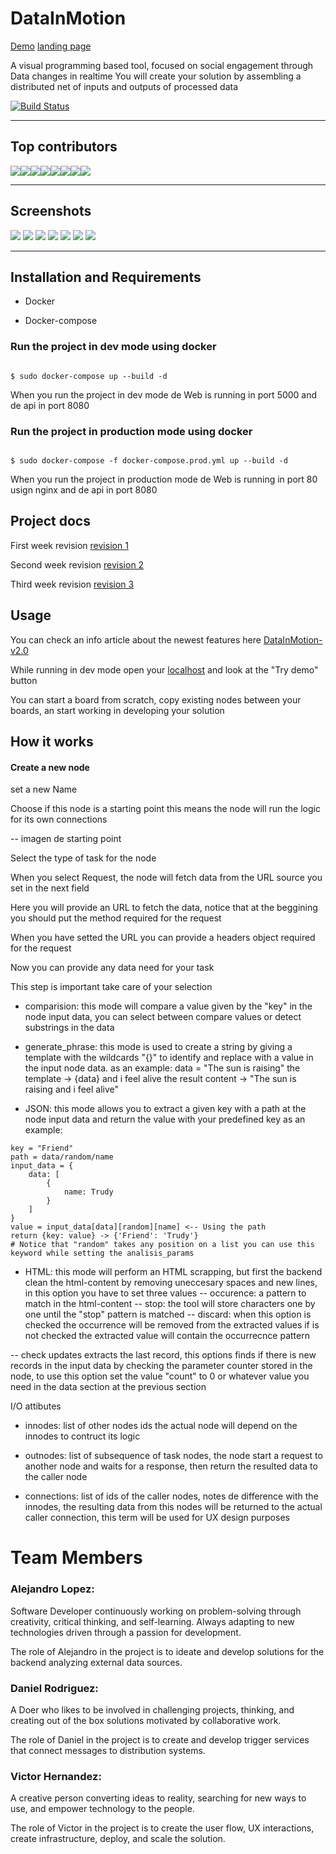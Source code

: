 # DataInMotion
[Demo](http://159.65.38.228/user/728fb2db-4510-43f7-97ea-53ec6df9cfa7/boards)
[landing page](http://159.65.38.228/)

A visual programming based tool, focused on social engagement through Data changes in realtime
You will create your solution by assembling a distributed net of inputs and outputs of processed data

[![Build Status](https://travis-ci.com/alejolo311/DataInMotion.svg?branch=master)](https://travis-ci.com/alejolo311/DataInMotion)

---

Top contributors
----------------

[![](https://sourcerer.io/fame/Danucas/alejolo311/DataInMotion/images/0)](https://sourcerer.io/fame/Danucas/alejolo311/DataInMotion/links/0)[![](https://sourcerer.io/fame/Danucas/alejolo311/DataInMotion/images/1)](https://sourcerer.io/fame/Danucas/alejolo311/DataInMotion/links/1)[![](https://sourcerer.io/fame/Danucas/alejolo311/DataInMotion/images/2)](https://sourcerer.io/fame/Danucas/alejolo311/DataInMotion/links/2)[![](https://sourcerer.io/fame/Danucas/alejolo311/DataInMotion/images/3)](https://sourcerer.io/fame/Danucas/alejolo311/DataInMotion/links/3)[![](https://sourcerer.io/fame/Danucas/alejolo311/DataInMotion/images/4)](https://sourcerer.io/fame/Danucas/alejolo311/DataInMotion/links/4)[![](https://sourcerer.io/fame/Danucas/alejolo311/DataInMotion/images/5)](https://sourcerer.io/fame/Danucas/alejolo311/DataInMotion/links/5)[![](https://sourcerer.io/fame/Danucas/alejolo311/DataInMotion/images/6)](https://sourcerer.io/fame/Danucas/alejolo311/DataInMotion/links/6)[![](https://sourcerer.io/fame/Danucas/alejolo311/DataInMotion/images/7)](https://sourcerer.io/fame/Danucas/alejolo311/DataInMotion/links/7)

---
## Screenshots

![](/screenshots/1.png)
![](/screenshots/2.png)
![](/screenshots/3.png)
![](/screenshots/4.png)
![](/screenshots/5.png)
![](/screenshots/6.png)
![](/screenshots/7.png)

---

## Installation and Requirements

- Docker

- Docker-compose



### Run the project in dev mode using docker

```

$ sudo docker-compose up --build -d

```

When you run the project in dev mode de Web is running in port 5000 and de api in port 8080

  

### Run the project in production mode using docker

```

$ sudo docker-compose -f docker-compose.prod.yml up --build -d

```

When you run the project in production mode de Web is running in port 80 usign nginx and de api in port 8080

  

## Project docs

  
First week revision [revision 1](https://docs.google.com/document/d/1s13NnGAXOVwmD-erY1Dy5OWhkGxuqloVx7OwlUKXeqY/edit#https://docs.google.com/document/d/1rcGtsBb7fb3BwmHuWrGGRu4bPG1egeiZwHPql2Q8Qh4)

Second week revision [revision 2](https://docs.google.com/document/d/1rcGtsBb7fb3BwmHuWrGGRu4bPG1egeiZwHPql2Q8Qh4)

Third week revision [revision 3]()

## Usage

You can check an info article about the newest features here [DataInMotion-v2.0](https://www.linkedin.com/pulse/data-motion-v20-daniel-rodriguez-castillo)

While running in dev mode open your [localhost](http://localhost/) and look at the "Try demo" button

You can start a board from scratch, copy existing nodes between your boards, an start working in developing your solution

## How it works

#### Create a new node

set a new Name

Choose if this node is a starting point this means the node will run the logic for its own connections

-- imagen de starting point

Select the type of task for the node

When you select Request, the node will fetch data from the URL source you set in the next field

Here you will provide an URL to fetch the data, notice that at the beggining you should put the method required for the request

When you have setted the URL you can provide a headers object required for the request

Now you can provide any data need for your task

This step is important take care of your selection

- comparision:
this mode will compare a value given by the "key" in the node input data, you can select between compare values
or detect substrings in the data

- generate_phrase:
this mode is used to create a string by giving a template with the wildcards "{}" to identify and replace with a value in the input node data.
as an example:
	data = "The sun is raising"
	the template -> {data} and i feel alive
	the result content -> "The sun is raising and i feel alive"

- JSON:
this mode allows you to extract a given key with a path at the node input data and return the value with your predefined key
as an example:

```
key = "Friend"
path = data/random/name
input_data = {
	data: [
		{
			name: Trudy
		}
	]
}
value = input_data[data][random][name] <-- Using the path
return {key: value} -> {'Friend': 'Trudy'}
# Notice that "random" takes any position on a list you can use this keyword while setting the analisis_params
```

- HTML:
this mode will perform an HTML scrapping, but first the backend clean the html-content by removing uneccesary spaces and new lines, in this option you have to set three values
-- occurence:
		a pattern to match in the html-content
-- stop:
		the tool will store characters one by one until the "stop" pattern is matched
-- discard:
		when this option is checked the occurrence will be removed from the extracted values
		if is not checked the extracted value will contain the occurrecnce pattern

-- check updates
extracts the last record, this options finds if there is new records in the input data by checking the parameter counter stored in the node, to use this option set the value "count" to 0 or whatever value you need in the data section at the previous section

I/O attibutes

  

- innodes: list of other nodes ids the actual node will depend on the innodes to contruct its logic

  

- outnodes: list of subsequence of task nodes, the node start a request to another node and waits for a response, then return the resulted data to the caller node

- connections: list of ids of the caller nodes, notes de difference with the innodes, the resulting data from this nodes will be returned to the actual caller connection, this term will be used for UX design purposes

  
  

# Team Members

### Alejandro Lopez:

Software Developer continuously working on problem-solving through creativity, critical thinking, and self-learning. Always adapting to new technologies driven through a passion for development.

The role of Alejandro in the project is to ideate and develop solutions for the backend analyzing external data sources.

### Daniel Rodriguez:

A Doer who likes to be involved in challenging projects, thinking, and creating out of the box solutions motivated by collaborative work.

The role of Daniel in the project is to create and develop trigger services that connect messages to distribution systems.

### Victor Hernandez:

A creative person converting ideas to reality, searching for new ways to use, and empower technology to the people.

The role of Victor in the project is to create the user flow, UX interactions, create infrastructure, deploy, and scale the solution.
